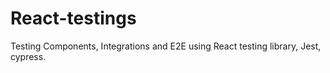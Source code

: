 # React-testings
 Testing Components, Integrations and E2E using React testing library, Jest, cypress.
